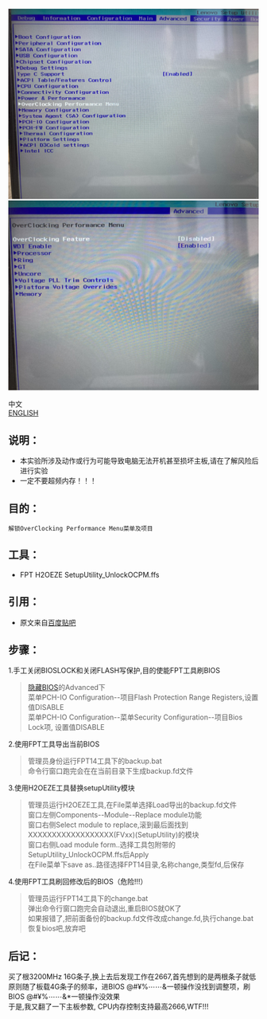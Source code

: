 ![2](Results/2.png)
![3](Results/3.png)

中文  
[ENGLISH](./readme-en.md)

## 说明：
* 本实验所涉及动作或行为可能导致电脑无法开机甚至损坏主板,请在了解风险后进行实验
* 一定不要超频内存！！！
	
## 目的：
	解锁OverClocking Performance Menu菜单及项目

## 工具：
* FPT H2OEZE SetupUtility_UnlockOCPM.ffs
 
## 引用：
* 原文来自[百度贴吧](https://tieba.baidu.com/p/6118801225) 

## 步骤：
1.手工关闭BIOSLOCK和关闭FLASH写保护,目的使能FPT工具刷BIOS
	
>	[隐藏BIOS](https://user-images.githubusercontent.com/50404193/104993733-3b1b4280-5a5e-11eb-8916-a977c8b0d54c.jpg)的Advanced下  
>	菜单PCH-IO Configuration--项目Flash Protection Range Registers,设置值DISABLE  
>	菜单PCH-IO Configuration--菜单Security Configuration--项目Bios Lock项, 设置值DISABLE  
	
2.使用FPT工具导出当前BIOS  
> 管理员身份运行FPT14工具下的backup.bat  
> 命令行窗口跑完会在在当前目录下生成backup.fd文件
	
3.使用H2OEZE工具替换setupUtility模块
> 管理员运行H2OEZE工具,在File菜单选择Load导出的backup.fd文件  
> 窗口左侧Components--Module--Replace module功能  
> 窗口右侧Select module to replace,滚到最后面找到XXXXXXXXXXXXXXXXXX(FVxx)(SetupUtility)的模块  
> 窗口右侧Load module form..选择工具包附带的SetupUtility_UnlockOCPM.ffs后Apply  
> 在File菜单下save as..路径选择FPT14目录,名称change,类型fd,后保存
	
4.使用FPT工具刷回修改后的BIOS（危险!!!）  
> 管理员运行FPT14工具下的change.bat  
> 弹出命令行窗口跑完会自动退出,重启BIOS就OK了  
> 如果报错了,把前面备份的backup.fd文件改成change.fd,执行change.bat恢复bios吧,放弃吧  
	
## 后记：
买了根3200MHz 16G条子,换上去后发现工作在2667,首先想到的是两根条子就低原则随了板载4G条子的频率，进BIOS @#¥%⋯⋯&一顿操作没找到调整项，刷BIOS @#¥%⋯⋯&*一顿操作没效果  
于是,我又翻了一下主板参数, CPU内存控制支持最高2666,WTF!!!  
